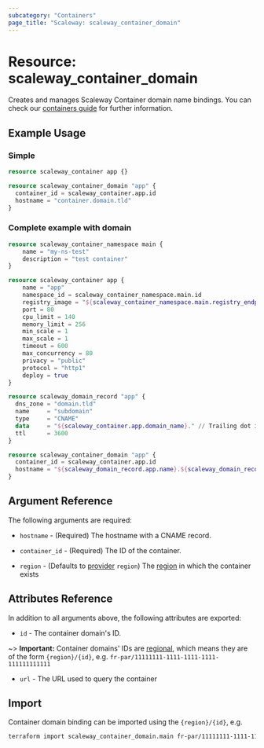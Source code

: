 ```yaml
---
subcategory: "Containers"
page_title: "Scaleway: scaleway_container_domain"
---
```


# Resource: scaleway_container_domain

Creates and manages Scaleway Container domain name bindings.
You can check our [containers guide](https://www.scaleway.com/en/docs/compute/containers/how-to/add-a-custom-domain-to-a-container/) for further information.

## Example Usage

### Simple

```terraform
resource scaleway_container app {}

resource scaleway_container_domain "app" {
  container_id = scaleway_container.app.id
  hostname = "container.domain.tld"
}
```

### Complete example with domain

```terraform
resource scaleway_container_namespace main {
    name = "my-ns-test"
    description = "test container"
}

resource scaleway_container app {
    name = "app"
    namespace_id = scaleway_container_namespace.main.id
    registry_image = "${scaleway_container_namespace.main.registry_endpoint}/nginx:alpine"
    port = 80
    cpu_limit = 140
    memory_limit = 256
    min_scale = 1
    max_scale = 1
    timeout = 600
    max_concurrency = 80
    privacy = "public"
    protocol = "http1"
    deploy = true
}

resource scaleway_domain_record "app" {
  dns_zone = "domain.tld"
  name     = "subdomain"
  type     = "CNAME"
  data     = "${scaleway_container.app.domain_name}." // Trailing dot is important in CNAME
  ttl      = 3600
}

resource scaleway_container_domain "app" {
  container_id = scaleway_container.app.id
  hostname = "${scaleway_domain_record.app.name}.${scaleway_domain_record.app.dns_zone}"
}
```

## Argument Reference

The following arguments are required:

- `hostname` - (Required) The hostname with a CNAME record.

- `container_id` - (Required) The ID of the container.

- `region` - (Defaults to [provider](../index.md#region) `region`) The [region](../guides/regions_and_zones.md#regions) in which the container exists

## Attributes Reference

In addition to all arguments above, the following attributes are exported:

- `id` - The container domain's ID.

~> **Important:** Container domains' IDs are [regional](../guides/regions_and_zones.md#resource-ids), which means they are of the form `{region}/{id}`, e.g. `fr-par/11111111-1111-1111-1111-111111111111`

- `url` - The URL used to query the container


## Import

Container domain binding can be imported using the `{region}/{id}`, e.g.

```bash
terraform import scaleway_container_domain.main fr-par/11111111-1111-1111-1111-111111111111
```
